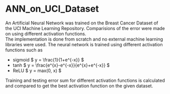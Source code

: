 # ANN_on_UCI_Dataset
An Artificial Neural Network was trained on the Breast Cancer Dataset of the UCI Machine Learning Repository. Comparisions of the error were made on using different activation functions.
<br>The implementation is done from scratch and no external machine learning libraries were used. The neural network is trained using different activation functions such as 
<ul>
    <li>sigmoid $ y = \frac{1}{1+e^{-x}} $
    <li>tanh  $ y = \frac{e^{x}-e^{-x}}{e^{x}+e^{-x}} $
    <li>ReLU $ y = max(0, x) $
</ul>
    Training and testing error sum for different activation functions is calculated and compared to get the best activation function on the given dataset.
